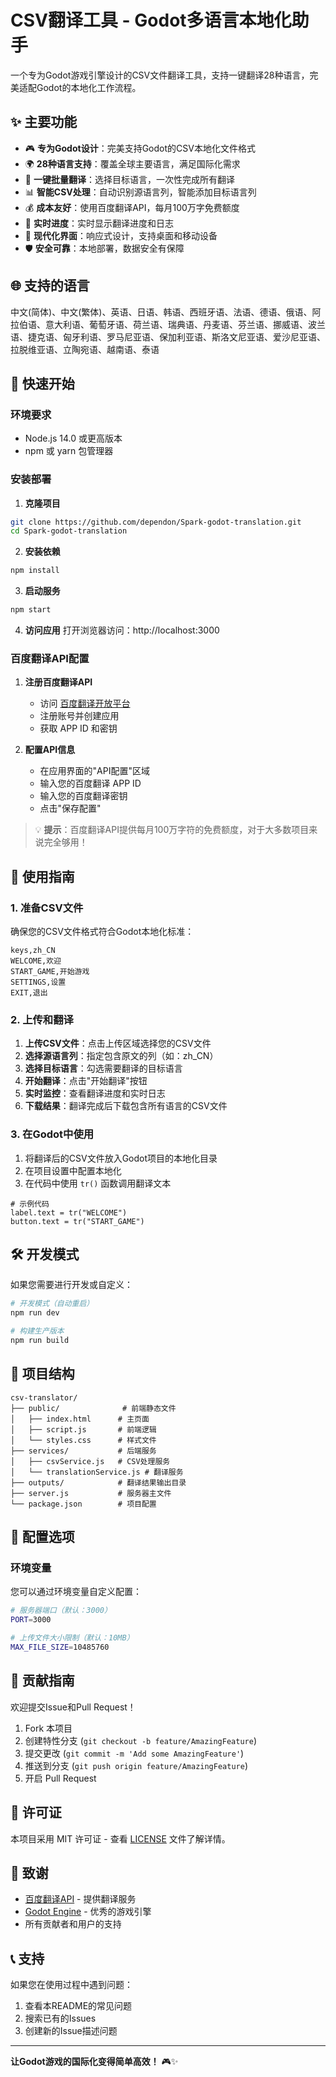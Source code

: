 # CSV翻译工具 - Godot多语言本地化助手

一个专为Godot游戏引擎设计的CSV文件翻译工具，支持一键翻译28种语言，完美适配Godot的本地化工作流程。

## ✨ 主要功能

- 🎮 **专为Godot设计**：完美支持Godot的CSV本地化文件格式
- 🌍 **28种语言支持**：覆盖全球主要语言，满足国际化需求
- 🚀 **一键批量翻译**：选择目标语言，一次性完成所有翻译
- 📊 **智能CSV处理**：自动识别源语言列，智能添加目标语言列
- 💰 **成本友好**：使用百度翻译API，每月100万字免费额度
- 🔄 **实时进度**：实时显示翻译进度和日志
- 📱 **现代化界面**：响应式设计，支持桌面和移动设备
- 🛡️ **安全可靠**：本地部署，数据安全有保障

## 🌐 支持的语言

中文(简体)、中文(繁体)、英语、日语、韩语、西班牙语、法语、德语、俄语、阿拉伯语、意大利语、葡萄牙语、荷兰语、瑞典语、丹麦语、芬兰语、挪威语、波兰语、捷克语、匈牙利语、罗马尼亚语、保加利亚语、斯洛文尼亚语、爱沙尼亚语、拉脱维亚语、立陶宛语、越南语、泰语

## 🚀 快速开始

### 环境要求

- Node.js 14.0 或更高版本
- npm 或 yarn 包管理器

### 安装部署

1. **克隆项目**
```bash
git clone https://github.com/dependon/Spark-godot-translation.git
cd Spark-godot-translation
```

2. **安装依赖**
```bash
npm install
```

3. **启动服务**
```bash
npm start
```

4. **访问应用**
打开浏览器访问：http://localhost:3000

### 百度翻译API配置

1. **注册百度翻译API**
   - 访问 [百度翻译开放平台](https://fanyi-api.baidu.com/)
   - 注册账号并创建应用
   - 获取 APP ID 和密钥

2. **配置API信息**
   - 在应用界面的"API配置"区域
   - 输入您的百度翻译 APP ID
   - 输入您的百度翻译密钥
   - 点击"保存配置"

> 💡 **提示**：百度翻译API提供每月100万字符的免费额度，对于大多数项目来说完全够用！

## 📖 使用指南

### 1. 准备CSV文件

确保您的CSV文件格式符合Godot本地化标准：
```csv
keys,zh_CN
WELCOME,欢迎
START_GAME,开始游戏
SETTINGS,设置
EXIT,退出
```

### 2. 上传和翻译

1. **上传CSV文件**：点击上传区域选择您的CSV文件
2. **选择源语言列**：指定包含原文的列（如：zh_CN）
3. **选择目标语言**：勾选需要翻译的目标语言
4. **开始翻译**：点击"开始翻译"按钮
5. **实时监控**：查看翻译进度和实时日志
6. **下载结果**：翻译完成后下载包含所有语言的CSV文件

### 3. 在Godot中使用

1. 将翻译后的CSV文件放入Godot项目的本地化目录
2. 在项目设置中配置本地化
3. 在代码中使用 `tr()` 函数调用翻译文本

```gdscript
# 示例代码
label.text = tr("WELCOME")
button.text = tr("START_GAME")
```

## 🛠️ 开发模式

如果您需要进行开发或自定义：

```bash
# 开发模式（自动重启）
npm run dev

# 构建生产版本
npm run build
```

## 📁 项目结构

```
csv-translator/
├── public/              # 前端静态文件
│   ├── index.html      # 主页面
│   ├── script.js       # 前端逻辑
│   └── styles.css      # 样式文件
├── services/           # 后端服务
│   ├── csvService.js   # CSV处理服务
│   └── translationService.js # 翻译服务
├── outputs/            # 翻译结果输出目录
├── server.js           # 服务器主文件
└── package.json        # 项目配置
```

## 🔧 配置选项

### 环境变量

您可以通过环境变量自定义配置：

```bash
# 服务器端口（默认：3000）
PORT=3000

# 上传文件大小限制（默认：10MB）
MAX_FILE_SIZE=10485760
```

## 🤝 贡献指南

欢迎提交Issue和Pull Request！

1. Fork 本项目
2. 创建特性分支 (`git checkout -b feature/AmazingFeature`)
3. 提交更改 (`git commit -m 'Add some AmazingFeature'`)
4. 推送到分支 (`git push origin feature/AmazingFeature`)
5. 开启 Pull Request

## 📄 许可证

本项目采用 MIT 许可证 - 查看 [LICENSE](LICENSE) 文件了解详情。

## 🙏 致谢

- [百度翻译API](https://fanyi-api.baidu.com/) - 提供翻译服务
- [Godot Engine](https://godotengine.org/) - 优秀的游戏引擎
- 所有贡献者和用户的支持

## 📞 支持

如果您在使用过程中遇到问题：

1. 查看本README的常见问题
2. 搜索已有的Issues
3. 创建新的Issue描述问题

---

**让Godot游戏的国际化变得简单高效！** 🎮✨